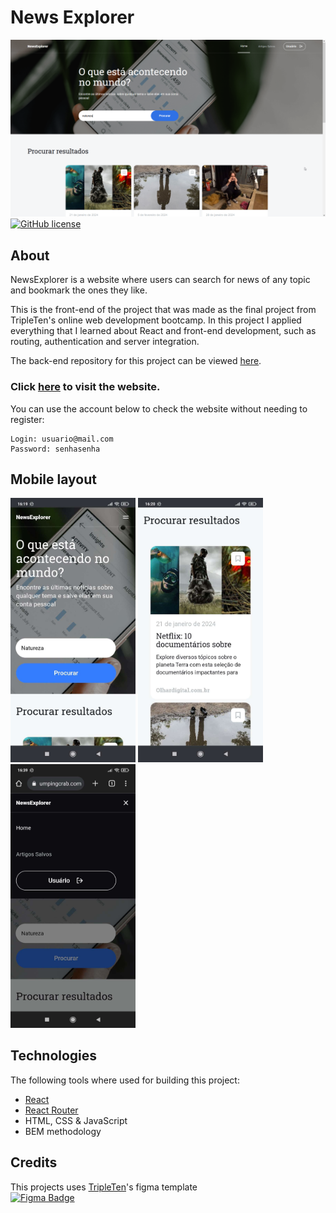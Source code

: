 # News Explorer
![Front page image](./assets/img/frontpage.png)  
[![GitHub license](https://img.shields.io/github/license/Naereen/StrapDown.js.svg)](https://github.com/anynoise00/news-explorer-frontend/blob/main/LICENSE)  

## About
NewsExplorer is a website where users can search for news of any topic and bookmark the ones they like. 

This is the front-end of the project that was made as the final project from TripleTen's online web development bootcamp.
In this project I applied everything that I learned about React and front-end development, such as routing, authentication and server integration.

The back-end repository for this project can be viewed [here](https://github.com/anynoise00/news-explorer-backend).

### Click [here](https://newsexplorer.anynoise.dev) to visit the website.

You can use the account below to check the website without needing to register:
```
Login: usuario@mail.com
Password: senhasenha
```

## Mobile layout
<img src="./assets/img/mobile-1.jpg" width="200" alt="Mobile image 1"> <img src="./assets/img/mobile-2.jpg" width="200" alt="Mobile image 2"> <img src="./assets/img/mobile-3.jpg" width="200" alt="Mobile image 3">

## Technologies
The following tools where used for building this project:
- [React](https://reactjs.org/)
- [React Router](https://reactrouter.com/en/main)
- HTML, CSS & JavaScript
- BEM methodology

## Credits
This projects uses [TripleTen](https://tripleten.com/)'s figma template  
[![Figma Badge](https://img.shields.io/badge/Figma-F24E1E?style=for-the-badge&logo=figma&logoColor=white)](https://www.figma.com/file/pjv6Im0hLJ0Rny2zSYZXQ3/Seu-projeto-final-pt?type=design&node-id=0-1&mode=design&t=PEhFyr7EpFBRQt42-0)

